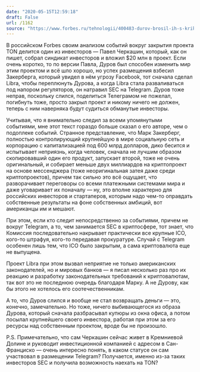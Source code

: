 ```yaml
---
date: "2020-05-15T12:59:18"
draft: False
url: /1162
source: "https://www.forbes.ru/tehnologii/400483-durov-brosil-ih-s-krikom-spasaysya-kto-mozhet-istoriya-kraha-ton-glazami-investora"
---
```


В российском Forbes своим анализом событий вокруг закрытия проекта TON делится один из инвесторов — Павел Черкашин, который, как он пишет, собрал синдикат инвесторов и вложил $20 млн в проект. Если очень коротко, то по версии Павла, Дуров был способен изменить мир этим проектом и всё шло хорошо, но успех размещения взбесил Закерберга, который увидел в нём угрозу Facebook, тот сначала сделал Libra, чтобы переплюнуть Дурова, а когда Libra стала разваливаться под напором регуляторов, он натравил SEC на Telegram. Дуров тоже неправ, поскольку слился, поделиться Телеграмом не пожелал, погибнуть тоже, просто закрыл проект и никому ничего не должен, теперь с ним наверняка будут судиться обманутые инвесторы.

Учитывая, что я внимательно следил за всеми упомянутыми событиями, мне этот текст гораздо больше сказал о его авторе, чем о подоплеке событий. Странное представление, что Марк Закерберг, полностью контролирующий крупнейшую в мире социальную сеть и корпорацию с капитализацией под 600 млрд долларов, дико бесится и испытывает неприязнь, когда человек, сначала не лучшим образом скопировавший один его продукт, запускает второй, тоже не очень оригинальный, и собирает меньше двух миллиардов на криптопроект на основе мессенджера (тоже неоригинальная затея даже среди криптопроектов), причем так сильно это всё ощущает, что разворачивает переговоры со всеми платежными системами мира и даже уговаривает их поначалу — ну, это вполне характерно для российских инвесторов и стартаперов, которым надо чем-то оправдать собственные результаты на фоне собственных амбиций, вот американцы им и мешают. 

При этом, если кто следит непосредственно за событиями, причем не вокруг Telegram, а то, чем занимается SEC в криптосфере, тот знает, что Комиссия последовательно накрывает практически все крупные ICO, кого-то штрафуя, кого-то передавая прокуратуре. Случай с Telegram особенен лишь тем, что ICO было закрытым, а сама криптовалюта еще не выпущена. 

Проект Libra при этом вызвал неприятие не только американских законодателей, но и мировых банков — я писал несколько раз про их реакцию и разработку законодательных требований к криптовалютам, так вот это не последнюю очередь благодаря Марку. А не Дурову, как бы этого не хотелось его соотечественникам.

А то, что Дуров слился и вообще не стал возвращать деньги — это, конечно, замечательно. Но тоже, ничего выбивающегося из образа Дурова, который сначала разбрасывал купюры из окна офиса, а потом посылал крупнейшего своего инвестора, работая при этом за его ресурсы над собственным проектом, вроде бы не произошло.

P.S. Примечательно, что сам Черкашин сейчас живет в Кремниевой Долине и руководит инвестиционной компанией с адресом в Сан-Франциско — очень интересно понять, в каком статусе он сам участвовал в размещении Telegram? Получается, именно из-за таких инвесторов SEC и получила возможность наехать на TON?
